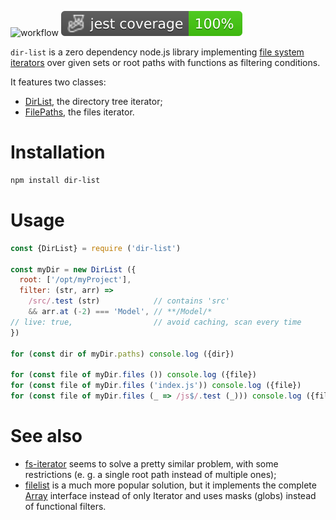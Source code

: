 ![workflow](https://github.com/do-/node-dir-list/actions/workflows/main.yml/badge.svg)
![Jest coverage](./badges/coverage-jest%20coverage.svg)

`dir-list` is a zero dependency node.js library implementing [file system](https://nodejs.org/api/fs.html) [iterators](https://developer.mozilla.org/en-US/docs/Web/JavaScript/Reference/Iteration_protocols) over given sets or root paths with functions as filtering conditions.

It features two classes: 
* [DirList](https://github.com/do-/node-dir-list/wiki/DirList), the directory tree iterator;
* [FilePaths](https://github.com/do-/node-dir-list/wiki/FilePaths), the files iterator.

# Installation
```sh
npm install dir-list
```

# Usage
```js
const {DirList} = require ('dir-list')

const myDir = new DirList ({
  root: ['/opt/myProject'], 
  filter: (str, arr) => 
    /src/.test (str)            // contains 'src'
    && arr.at (-2) === 'Model', // **/Model/*
// live: true,                  // avoid caching, scan every time
})

for (const dir of myDir.paths) console.log ({dir})

for (const file of myDir.files ()) console.log ({file})
for (const file of myDir.files ('index.js')) console.log ({file})
for (const file of myDir.files (_ => /js$/.test (_))) console.log ({file})
```

# See also
* [fs-iterator](https://www.npmjs.com/package/fs-iterator) seems to solve a pretty similar problem, with some restrictions (e. g. a single root path instead of multiple ones);
* [filelist](https://www.npmjs.com/package/filelist) is a much more popular solution, but it implements the complete [Array](https://developer.mozilla.org/en-US/docs/Web/JavaScript/Reference/Global_Objects/Array) interface instead of only Iterator and uses masks (globs) instead of functional filters.
